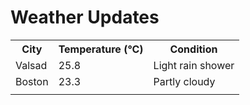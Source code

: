 # Weather Updates

<!-- WEATHER-UPDATE-START -->
<table><tr><th>City</th><th>Temperature (°C)</th><th>Condition</th></tr><tr><td>Valsad</td><td>25.8</td><td>Light rain shower</td></tr><tr><td>Boston</td><td>23.3</td><td>Partly cloudy</td></tr><tr><td></td><td></td><td></td></tr></table>
<!-- WEATHER-UPDATE-END -->

